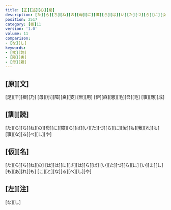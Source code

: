 ```yaml
---
title: [正][述][心][緒]
description: [た][ら][ち][ね][の][母][に][障][ら][ば][い][た][づ][ら][に][汝][も][我][れ][も][事][な][る][べ][し][や]
position: 2517
category: [巻]11
version: '1.0'
volume: 11
comparison:
- [な][し]
keywords:
- [枕][詞]
- [障][害]
- [母][親]
---
```


## [原][文]

[足][千][根][乃] [母][尓][障][良][婆] [無][用] [伊][麻][思][毛][吾][毛] [事][應][成]

## [訓][読]

[た][ら][ち][ね][の][母][に][障][ら][ば][い][た][づ][ら][に][汝][も][我][れ][も][事][な][る][べ][し][や]

## [仮][名]

[た][ら][ち][ね][の] [は][は][に][さ][は][ら][ば] [い][た][づ][ら][に] [い][ま][し][も][あ][れ][も] [こ][と][な][る][べ][し][や]

## [左][注]

[な][し]
